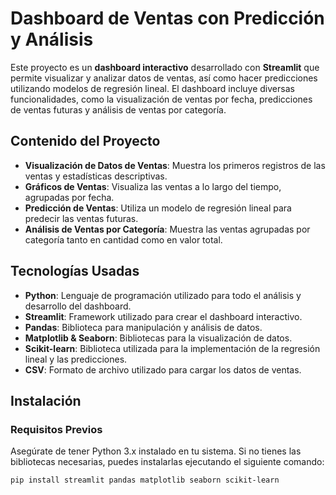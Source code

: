 # **Dashboard de Ventas con Predicción y Análisis**

Este proyecto es un **dashboard interactivo** desarrollado con **Streamlit** que permite visualizar y analizar datos de ventas, así como hacer predicciones utilizando modelos de regresión lineal. El dashboard incluye diversas funcionalidades, como la visualización de ventas por fecha, predicciones de ventas futuras y análisis de ventas por categoría.

## **Contenido del Proyecto**

- **Visualización de Datos de Ventas**: Muestra los primeros registros de las ventas y estadísticas descriptivas.
- **Gráficos de Ventas**: Visualiza las ventas a lo largo del tiempo, agrupadas por fecha.
- **Predicción de Ventas**: Utiliza un modelo de regresión lineal para predecir las ventas futuras.
- **Análisis de Ventas por Categoría**: Muestra las ventas agrupadas por categoría tanto en cantidad como en valor total.

## **Tecnologías Usadas**

- **Python**: Lenguaje de programación utilizado para todo el análisis y desarrollo del dashboard.
- **Streamlit**: Framework utilizado para crear el dashboard interactivo.
- **Pandas**: Biblioteca para manipulación y análisis de datos.
- **Matplotlib & Seaborn**: Bibliotecas para la visualización de datos.
- **Scikit-learn**: Biblioteca utilizada para la implementación de la regresión lineal y las predicciones.
- **CSV**: Formato de archivo utilizado para cargar los datos de ventas.

## **Instalación**

### **Requisitos Previos**

Asegúrate de tener Python 3.x instalado en tu sistema. Si no tienes las bibliotecas necesarias, puedes instalarlas ejecutando el siguiente comando:

```bash
pip install streamlit pandas matplotlib seaborn scikit-learn
